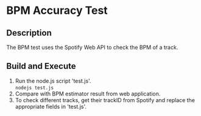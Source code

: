 # BPM Accuracy Test

## Description
The BPM test uses the Spotify Web API to check the BPM of a track.

## Build and Execute
1. Run the node.js script 'test.js'.  
   `nodejs test.js`  
2. Compare with BPM estimator result from web application.  
3. To check different tracks, get their trackID from Spotify and replace the appropriate fields in 'test.js'.  
